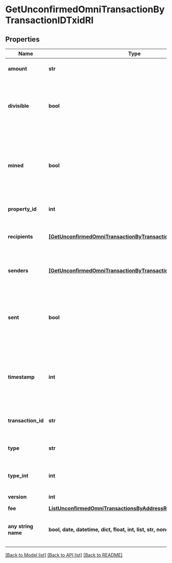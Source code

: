 # GetUnconfirmedOmniTransactionByTransactionIDTxidRI


## Properties
Name | Type | Description | Notes
------------ | ------------- | ------------- | -------------
**amount** | **str** | Defines the amount of the sent tokens. | 
**divisible** | **bool** | Defines whether the attribute can be divisible or not, as boolean. E.g., if it is \&quot;true\&quot;, the attribute is divisible. | 
**mined** | **bool** | Defines whether the transaction has been mined or not, as boolean. E.g. if set to \&quot;true\&quot;, it means the transaction is mined. | 
**property_id** | **int** | Represents the identifier of the tokens to send. | 
**recipients** | [**[GetUnconfirmedOmniTransactionByTransactionIDTxidRIRecipients]**](GetUnconfirmedOmniTransactionByTransactionIDTxidRIRecipients.md) | Represents an object of addresses that receive the transactions. | 
**senders** | [**[GetUnconfirmedOmniTransactionByTransactionIDTxidRISenders]**](GetUnconfirmedOmniTransactionByTransactionIDTxidRISenders.md) | Represents an object of addresses that provide the funds. | 
**sent** | **bool** | Defines whether the transaction has been sent or not, as boolean. E.g. if set to \&quot;true\&quot;, it means the transaction is sent. | 
**timestamp** | **int** | Defines the exact date/time in Unix Timestamp when this transaction was mined, confirmed or first seen in Mempool, if it is unconfirmed. | 
**transaction_id** | **str** | String representation of the transaction identifier (txid) | 
**type** | **str** | Defines the type of the transaction as a string. | 
**type_int** | **int** | Defines the type of the transaction as a number. | 
**version** | **int** | Defines the specific version. | 
**fee** | [**ListUnconfirmedOmniTransactionsByAddressRIFee**](ListUnconfirmedOmniTransactionsByAddressRIFee.md) |  | 
**any string name** | **bool, date, datetime, dict, float, int, list, str, none_type** | any string name can be used but the value must be the correct type | [optional]

[[Back to Model list]](../README.md#documentation-for-models) [[Back to API list]](../README.md#documentation-for-api-endpoints) [[Back to README]](../README.md)


